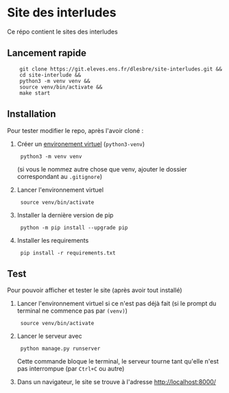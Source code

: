 # Site des interludes

Ce répo contient le sites des interludes

## Lancement rapide

        git clone https://git.eleves.ens.fr/dlesbre/site-interludes.git &&
        cd site-interlude &&
		python3 -m venv venv &&
		source venv/bin/activate &&
        make start

## Installation

Pour tester modifier le repo, après l'avoir cloné :

1. Créer un [environement
   virtuel](https://docs.python.org/3/tutorial/venv.html) (`python3-venv`)

		python3 -m venv venv

	(si vous le nommez autre chose que venv, ajouter le dossier correspondant
    au `.gitignore`)

2. Lancer l'environnement virtuel

		source venv/bin/activate

3. Installer la dernière version de pip

		python -m pip install --upgrade pip

4. Installer les requirements

		pip install -r requirements.txt

## Test

Pour pouvoir afficher et tester le site (après avoir tout installé)

1. Lancer l'environnement virtuel si ce n'est pas déjà fait (si le prompt du
   terminal ne commence pas par `(venv)`)

		source venv/bin/activate

2. Lancer le serveur avec

		python manage.py runserver

   Cette commande bloque le terminal, le serveur tourne tant qu'elle n'est pas
   interrompue (par `Ctrl+C` ou autre)

3. Dans un navigateur, le site se trouve à l'adresse
   [http://localhost:8000/](http://localhost:8000/)
